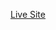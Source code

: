 <a href="https://6471c9e9c2068c5d6081eb79--extraordinary-zabaione-02d3fe.netlify.app/" target="_blank">Live Site</a>
